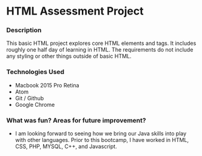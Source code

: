 # HTML Assessment Project

### Description
This basic HTML project explores core HTML elements and tags.  It includes roughly one half day of learning in HTML.  The requirements do not include any styling or other things outside of basic HTML.

### Technologies Used
- Macbook 2015 Pro Retina
- Atom
- Git / Github
- Google Chrome

### What was fun? Areas for future improvement?
- I am looking forward to seeing how we bring our Java skills into play with other languages.  Prior to this bootcamp, I have worked in HTML, CSS, PHP, MYSQL, C++, and Javascript.
